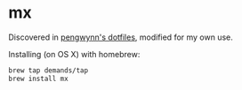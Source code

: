 # mx

Discovered in [pengwynn's dotfiles](https://github.com/pengwynn/dotfiles/blob/master/bin/mx), modified for my own use.

Installing (on OS X) with homebrew:

```bash
brew tap demands/tap
brew install mx
```
